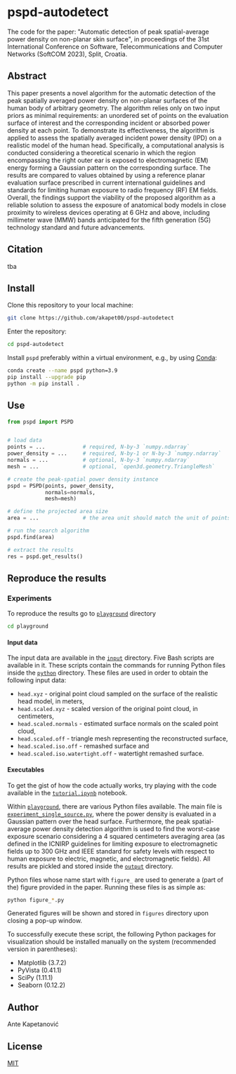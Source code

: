 # pspd-autodetect

The code for the paper: "Automatic detection of peak spatial-average power density on non-planar skin surface", in proceedings of the 31st International Conference on Software, Telecommunications and Computer Networks (SoftCOM 2023), Split, Croatia.

## Abstract

This paper presents a novel algorithm for the automatic detection of the peak spatially averaged power density on non-planar surfaces of the human body of arbitrary geometry. The algorithm relies only on two input priors as minimal requirements: an unordered set of points on the evaluation surface of interest and the corresponding incident or absorbed power density at each point. To demonstrate its effectiveness, the algorithm is applied to assess the spatially averaged incident power density (IPD) on a realistic model of the human head. Specifically, a computational analysis is conducted considering a theoretical scenario in which the region encompassing the right outer ear is exposed to electromagnetic (EM) energy forming a Gaussian pattern on the corresponding surface. The results are compared to values obtained by using a reference planar evaluation surface prescribed in current international guidelines and standards for limiting human exposure to radio frequency (RF) EM fields. Overall, the findings support the viability of the proposed algorithm as a reliable solution to assess the exposure of anatomical body models in close proximity to wireless devices operating at 6 GHz and above, including millimeter wave (MMW) bands anticipated for the fifth generation (5G) technology standard and future advancements.

## Citation

tba


## Install

Clone this repository to your local machine:
```bash
git clone https://github.com/akapet00/pspd-autodetect
```

Enter the repository:
```bash
cd pspd-autodetect
```
Install `pspd` preferably within a virtual environment, e.g., by using [Conda](https://www.anaconda.com/download):
```bash
conda create --name pspd python=3.9
pip install --upgrade pip
python -m pip install .
```

## Use

```python
from pspd import PSPD


# load data
points = ...            # required, N-by-3 `numpy.ndarray`
power_density = ...     # required, N-by-1 or N-by-3 `numpy.ndarray`
normals = ...           # optional, N-by-3 `numpy.ndarray`
mesh = ...              # optional, `open3d.geometry.TriangleMesh`

# create the peak-spatial power density instance
pspd = PSPD(points, power_density,
            normals=normals,
            mesh=mesh)

# define the projected area size
area = ...              # the area unit should match the unit of points

# run the search algorithm
pspd.find(area)

# extract the results
res = pspd.get_results()
```

## Reproduce the results

### Experiments

To reproduce the results go to [`playground`](https://github.com/akapet00/pspd-autodetect/tree/main/playground) directory
```bash
cd playground
```

#### Input data

The input data are available in the [`input`](https://github.com/akapet00/pspd-autodetect/tree/main/playground/input) directory. Five Bash scripts are available in it. These scripts contain the commands for running Python files inside the [`python`](https://github.com/akapet00/pspd-autodetect/tree/main/playground/input/python) directory. These files are used in order to obtain the following input data:
* `head.xyz` - original point cloud sampled on the surface of the realistic head model, in meters,
* `head.scaled.xyz` - scaled version of the original point cloud, in centimeters,
* `head.scaled.normals` - estimated surface normals on the scaled point cloud,
* `head.scaled.off` - triangle mesh representing the reconstructed surface,
* `head.scaled.iso.off` - remashed surface and
* `head.scaled.iso.watertight.off` - watertight remashed surface.

#### Executables

To get the gist of how the code actually works, try playing with the code available in the [`tutorial.ipynb`](https://github.com/akapet00/pspd-autodetect/blob/main/tutorial.ipynb) notebook.

Within [`playground`](https://github.com/akapet00/pspd-autodetect/tree/main/playground), there are various Python files available. The main file is [`experiment_single_source.py`](https://github.com/akapet00/pspd-autodetect/blob/main/playground/experiment_single_source.py), where the power density is evaluated in a Gaussian pattern over the head surface. Furthermore, the peak spatial-average power density detection algorithm is used to find the worst-case exposure scenario considering a 4 squared centimeters averaging area (as defined in the ICNIRP guidelines for limiting exposure to electromagnetic fields up to 300 GHz and IEEE standard for safety levels with respect to human exposure to electric, magnetic, and electromagnetic fields). All results are pickled and stored inside the [`output`](https://github.com/akapet00/pspd-autodetect/tree/main/playground/output) directory.

Python files whose name start with `figure_` are used to generate a (part of the) figure provided in the paper.
Running these files is as simple as:
```bash
python figure_*.py
```
Generated figures will be shown and stored in `figures` directory upon closing a pop-up window.

To successfully execute these script, the following Python packages for visualization should be installed manually on the system (recommended version in parentheses):
* Matplotlib (3.7.2)
* PyVista (0.41.1)
* SciPy (1.11.1)
* Seaborn (0.12.2)

## Author

Ante Kapetanović

## License

[MIT](https://github.com/akapet00/pspd-autodetect/blob/main/LICENSE)
